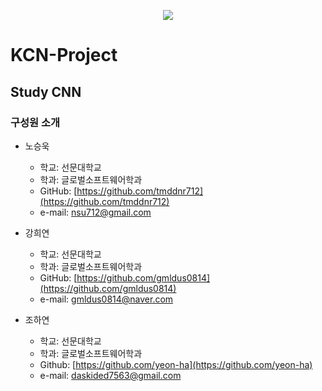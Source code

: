 <p align="center"><img src="https://encrypted-tbn0.gstatic.com/images?q=tbn%3AANd9GcSABtZqk0fr5cMQKjy-hpqhzBNRUIlJrzjlRw&usqp=CAU"></p>


# KCN-Project

## Study CNN


### 구성원 소개
+ 노승욱
    + 학교: 선문대학교
    + 학과: 글로벌소프트웨어학과
    + GitHub: [https://github.com/tmddnr712](https://github.com/tmddnr712)
    + e-mail: nsu712@gmail.com
    
+ 강희연  
    + 학교: 선문대학교  
    + 학과: 글로벌소프트웨어학과  
    + GitHub: [https://github.com/gmldus0814](https://github.com/gmldus0814)  
    + e-mail: gmldus0814@naver.com
 
+ 조하연
    + 학교: 선문대학교
    + 학과: 글로벌소프트웨어학과
    + Github: [https://github.com/yeon-ha](https://github.com/yeon-ha)
    + e-mail: daskided7563@gmail.com
